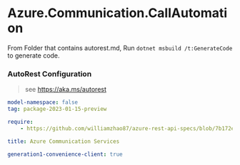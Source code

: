 # Azure.Communication.CallAutomation

From Folder that contains autorest.md, Run `dotnet msbuild /t:GenerateCode` to generate code.

### AutoRest Configuration
> see https://aka.ms/autorest

```yaml
model-namespace: false
tag: package-2023-01-15-preview

require:
    - https://github.com/williamzhao87/azure-rest-api-specs/blob/7b172efc00642d65e81aefbd7685bc356dac6759/specification/communication/data-plane/CallAutomation/readme.md

title: Azure Communication Services

generation1-convenience-client: true
```
